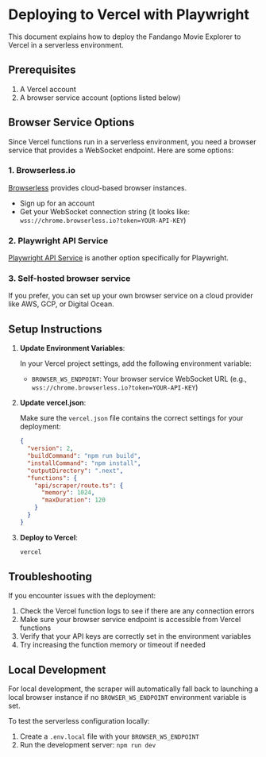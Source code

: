 # Deploying to Vercel with Playwright

This document explains how to deploy the Fandango Movie Explorer to Vercel in a serverless environment.

## Prerequisites

1. A Vercel account
2. A browser service account (options listed below)

## Browser Service Options

Since Vercel functions run in a serverless environment, you need a browser service that provides a WebSocket endpoint. Here are some options:

### 1. Browserless.io

[Browserless](https://www.browserless.io/) provides cloud-based browser instances.

- Sign up for an account
- Get your WebSocket connection string (it looks like: `wss://chrome.browserless.io?token=YOUR-API-KEY`)

### 2. Playwright API Service

[Playwright API Service](https://playwrightapi.xyz/) is another option specifically for Playwright.

### 3. Self-hosted browser service

If you prefer, you can set up your own browser service on a cloud provider like AWS, GCP, or Digital Ocean.

## Setup Instructions

1. **Update Environment Variables**:

   In your Vercel project settings, add the following environment variable:

   - `BROWSER_WS_ENDPOINT`: Your browser service WebSocket URL (e.g., `wss://chrome.browserless.io?token=YOUR-API-KEY`)

2. **Update vercel.json**:

   Make sure the `vercel.json` file contains the correct settings for your deployment:

   ```json
   {
     "version": 2,
     "buildCommand": "npm run build",
     "installCommand": "npm install",
     "outputDirectory": ".next",
     "functions": {
       "api/scraper/route.ts": {
         "memory": 1024,
         "maxDuration": 120
       }
     }
   }
   ```

3. **Deploy to Vercel**:

   ```bash
   vercel
   ```

## Troubleshooting

If you encounter issues with the deployment:

1. Check the Vercel function logs to see if there are any connection errors
2. Make sure your browser service endpoint is accessible from Vercel functions
3. Verify that your API keys are correctly set in the environment variables
4. Try increasing the function memory or timeout if needed

## Local Development

For local development, the scraper will automatically fall back to launching a local browser instance if no `BROWSER_WS_ENDPOINT` environment variable is set.

To test the serverless configuration locally:

1. Create a `.env.local` file with your `BROWSER_WS_ENDPOINT`
2. Run the development server: `npm run dev`
